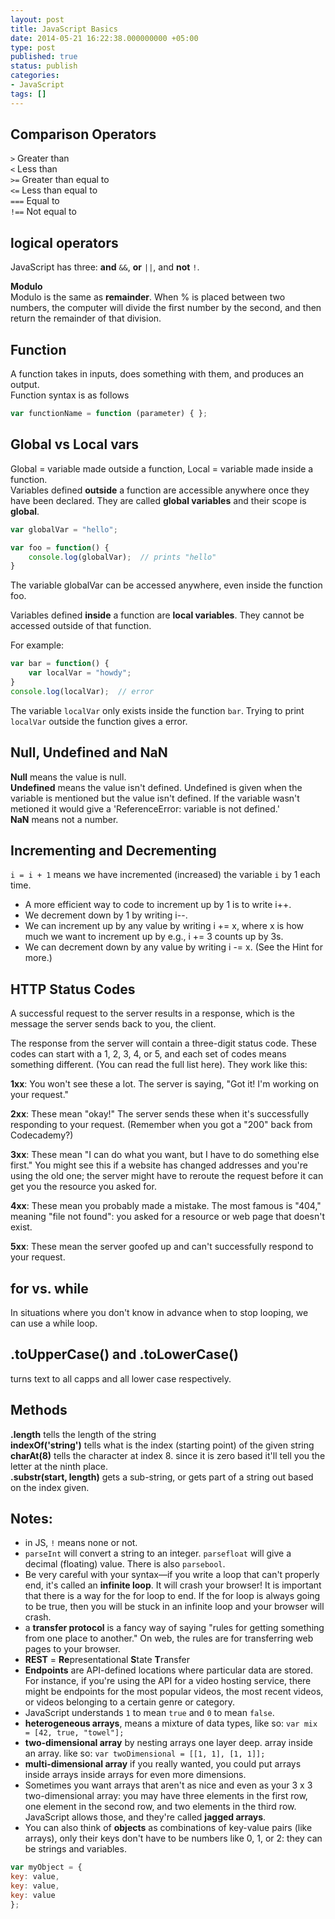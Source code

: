 ```yaml
---
layout: post
title: JavaScript Basics
date: 2014-05-21 16:22:38.000000000 +05:00
type: post
published: true
status: publish
categories:
- JavaScript
tags: []
---
```


## Comparison Operators


`>` Greater than  
`<` Less than  
`>=` Greater than equal to  
`<=` Less than equal to  
`===` Equal to  
`!==` Not equal to

## logical operators

JavaScript has three: **and** `&&`, **or** `||`, and **not** `!`.

**Modulo**  
Modulo is the same as **remainder**. When % is placed between two numbers, the computer will divide the first number by the second, and then return the remainder of that division.

## Function

A function takes in inputs, does something with them, and produces an output.  
Function syntax is as follows  

```javascript
var functionName = function (parameter) { };
```

## Global vs Local vars

Global = variable made outside a function, Local = variable made inside a function.  
Variables defined **outside** a function are accessible anywhere once they have been declared. They are called **global variables** and their scope is **global**.

```javascript
var globalVar = "hello";

var foo = function() {
    console.log(globalVar);  // prints "hello"
}
```
The variable globalVar can be accessed anywhere, even inside the function foo.

Variables defined **inside** a function are **local variables**. They cannot be accessed outside of that function.

For example:  

```javascript
var bar = function() {  
    var localVar = "howdy";  
}  
console.log(localVar);  // error
```

The variable `localVar` only exists inside the function `bar`. Trying to print `localVar` outside the function gives a error.

## Null, Undefined and NaN

**Null** means the value is null.  
**Undefined** means the value isn't defined. Undefined is given when the variable is mentioned but the value isn't defined. If the variable wasn't metioned it would give a 'ReferenceError: variable is not defined.'  
**NaN** means not a number.

## Incrementing and Decrementing

`i = i + 1` means we have incremented (increased) the variable `i` by 1 each time. 

- A more efficient way to code to increment up by 1 is to write i++.  
- We decrement down by 1 by writing i--.  
- We can increment up by any value by writing i += x, where x is how much we want to increment up by e.g., i += 3 counts up by 3s.  
- We can decrement down by any value by writing i -= x. (See the Hint for more.)

## HTTP Status Codes

A successful request to the server results in a response, which is the message the server sends back to you, the client.

The response from the server will contain a three-digit status code. These codes can start with a 1, 2, 3, 4, or 5, and each set of codes means something different. (You can read the full list here). They work like this:

**1xx**: You won't see these a lot. The server is saying, "Got it! I'm working on your request."

**2xx**: These mean "okay!" The server sends these when it's successfully responding to your request. (Remember when you got a "200" back from Codecademy?)

**3xx**: These mean "I can do what you want, but I have to do something else first." You might see this if a website has changed addresses and you're using the old one; the server might have to reroute the request before it can get you the resource you asked for.

**4xx**: These mean you probably made a mistake. The most famous is "404," meaning "file not found": you asked for a resource or web page that doesn't exist.

**5xx**: These mean the server goofed up and can't successfully respond to your request.

## for vs. while

In situations where you don't know in advance when to stop looping, we can use a while loop.

## .toUpperCase() and .toLowerCase()

turns text to all capps and all lower case respectively.

## Methods

**.length** tells the length of the string  
**indexOf('string')** tells what is the index (starting point) of the given string  
**charAt(8)** tells the character at index 8. since it is zero based it'll tell you the letter at the ninth place.  
**.substr(start, length)** gets a sub-string, or gets part of a string out based on the index given.

## Notes:

- in JS, `!` means none or not.
- `parseInt` will convert a string to an integer. `parsefloat` will give a decimal (floating) value. There is also `parsebool`.
- Be very careful with your syntax—if you write a loop that can't properly end, it's called an **infinite loop**. It will crash your browser! It is important that there is a way for the for loop to end. If the for loop is always going to be true, then you will be stuck in an infinite loop and your browser will crash.
- a **transfer protocol** is a fancy way of saying "rules for getting something from one place to another." On web, the rules are for transferring web pages to your browser.
- **REST** = **Re**presentational **S**tate **T**ransfer
- **Endpoints** are API-defined locations where particular data are stored. For instance, if you're using the API for a video hosting service, there might be endpoints for the most popular videos, the most recent videos, or videos belonging to a certain genre or category.
- JavaScript understands `1` to mean `true` and `0` to mean `false`.
- **heterogeneous arrays**, means a mixture of data types, like so: `var mix = [42, true, "towel"];`
- **two-dimensional array** by nesting arrays one layer deep. array inside an array. like so: `var twoDimensional = [[1, 1], [1, 1]];`
- **multi-dimensional array** if you really wanted, you could put arrays inside arrays inside arrays for even more dimensions.
- Sometimes you want arrays that aren't as nice and even as your 3 x 3 two-dimensional array: you may have three elements in the first row, one element in the second row, and two elements in the third row. JavaScript allows those, and they're called **jagged arrays**.
- You can also think of **objects** as combinations of key-value pairs (like arrays), only their keys don't have to be numbers like 0, 1, or 2: they can be strings and variables.

```javascript
var myObject = {  
key: value,  
key: value,  
key: value  
};
```
